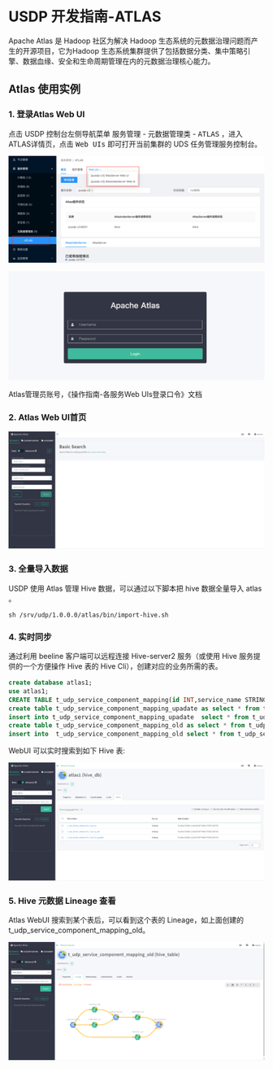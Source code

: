 # USDP 开发指南-ATLAS

Apache Atlas 是 Hadoop 社区为解决 Hadoop 生态系统的元数据治理问题而产生的开源项目，它为Hadoop 生态系统集群提供了包括数据分类、集中策略引擎、数据血缘、安全和生命周期管理在内的元数据治理核心能力。

## Atlas 使用实例

### 1. 登录Atlas Web UI

点击 USDP 控制台左侧导航菜单 <kbd>服务管理</kbd> - <kbd>元数据管理类</kbd> - <kbd>ATLAS</kbd> ，进入ATLAS详情页，点击 <kbd>Web UIs</kbd> 即可打开当前集群的 UDS 任务管理服务控制台。

![](../../images/xc_aarch64_2.0.x/developer/atlas/usdp_atlas.png)

![](../../images/xc_aarch64_2.0.x/developer/atlas/atlas_login.png)

Atlas管理员账号，《操作指南-各服务Web UIs登录口令》文档

### 2. Atlas Web UI首页

![](../../images/xc_aarch64_2.0.x/developer/atlas/16073970384716.png)

### 3. 全量导入数据
USDP 使用 Atlas 管理 Hive 数据，可以通过以下脚本把 hive 数据全量导入 atlas 。

```shell
sh /srv/udp/1.0.0.0/atlas/bin/import-hive.sh
```

### 4. 实时同步

通过利用 beeline 客户端可以远程连接 Hive-server2 服务（或使用 Hive 服务提供的一个方便操作 Hive 表的 Hive Cli），创建对应的业务所需的表。

```sql
create database atlas1;
use atlas1;
CREATE TABLE t_udp_service_component_mapping(id INT,service_name STRING,component_name STRING,max_living_count INT,required INT,create_time INT,update_time INT);
create table t_udp_service_component_mapping_upadate as select * from t_udp_service_component_mapping;
insert into t_udp_service_component_mapping_upadate  select * from t_udp_service_component_mapping;
create table t_udp_service_component_mapping_old as select * from t_udp_service_component_mapping_upadate;
insert into  t_udp_service_component_mapping_old select * from t_udp_service_component_mapping;
```

WebUI 可以实时搜索到如下 Hive 表:

![](../../images/xc_aarch64_2.0.x/developer/atlas/1607398637701.png)

### 5. Hive 元数据 Lineage 查看
Atlas WebUI 搜索到某个表后，可以看到这个表的  Lineage，如上面创建的 t_udp_service_component_mapping_old。

![](../../images/xc_aarch64_2.0.x/developer/atlas/16073989954242.png)